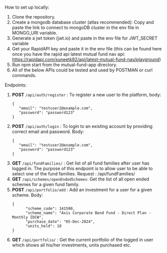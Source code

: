 How to set up locally: 

1. Clone the repository.
2. Create a mongodb database cluster (atlas recommended): Copy and paste the link to connect to mongoDB cluster in the env file in MONGO_URI variable.
3. Generate a jwt token (jwt.io) and paste in the env file for JWT_SECRET variable
4. Get your RapidAPI key and paste it in the env file (this can be found here once you have the rapid api latest mutual fund nav api: https://rapidapi.com/suneetk92/api/latest-mutual-fund-nav/playground)
5. Run npm start from the mutual-fund-app directory.
6. All of the below APIs could be tested and used by POSTMAN or curl commands. 

Endpoints:

1. **POST** ```/api/auth/register``` : To register a new user to the platform, body: 
   ```
   {
      "email": "testuser2@example.com",
      "password": "password123"
   }
   ```
2. **POST** ```/api/auth/login``` : To login to an existing account by providing correct email and password. Body:
   ```
   {
      "email": "testuser2@example.com",
      "password": "password123"
   }
   ```
3. **GET** ```/api/fundFamilies/``` : Get list of all fund families after user has logged in. The purpose of this endpoint is to allow user to be able to select one of the fund families. Request : /api/fundFamilies/
4. **GET** ```/api/schemes/openEndedSchemes```: Get the list of all open ended schemes for a given fund family.
5. **POST** ```/api/portfolio/add``` : Add an investment for a user for a given scheme. Body:
   ```
   {
         "scheme_code": 141590,
         "scheme_name": "Axis Corporate Bond Fund - Direct Plan - Monthly IDCW",
         "purchase_date": "05-Dec-2024",
         "units_held": 10
   }
   ```
7. **GET** ```/api/portfolio/``` : Get the current portfolio of the logged in user which shows all his/her investments, units purchased etc.
